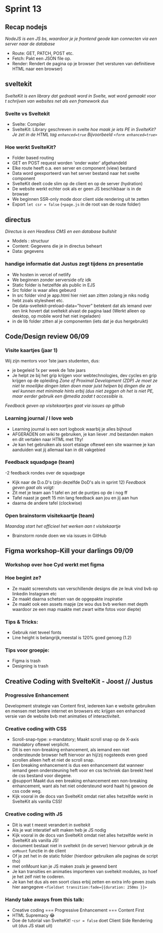 # Sprint 13

## Recap nodejs 
_NodeJS is een JS bs, waardoor je je frontend geode kan connecten via een server naar de database_
- Route: GET, PATCH, POST etc.
- Fetch: Pakt een JSON file op.
- Render: Rendert de pagina op je browser (het versturen van definitieve HTML naar een browser)

## sveltekit
_SvelteKit is een library dat gedraait word in Svelte, wat word gemaakt voor t schrijven van websites net als een framework dus_
### Svelte vs Sveltekit
- Svelte: Compiler
- SvelteKit: Library geschreven in svelte
_hoe maak je iets PE in SvelteKit? Je zet in de HTML tag `enhanced=true` Bijvoorbeeld `<form enhanced=true>`_
### Hoe werkt SvelteKit?
- Folder based routing
- GET en POST request worden 'onder water' afgehandeld
- Elke route heeft o.a. een server en component (view) bestand
- Data word geexporteerd van het server bestand naar het svelte component
- SvelteKit deelt code slim op de client en op de server (hydration)
- De website werkt echter ook als er geen JS beschikbaar is in de browser
- We beginnen SSR-only mode door client side rendering uit te zetten
- Export `let csr = false` (`+page.js` in de root van de route folder)
## directus
_Directus is een Headless CMS en een database bullshit_
- Models : structuur
- Content: Gegevens die je in directus beheart 
- Data: gegevens
### handige informatie dat Justus zegt tijdens zn presentatie
- We hosten in vercel of netlify
- We beginnen zonder serverside ofz idk
- Static folder is hetzelfde als public in EJS
- Src folder is waar alles gebeurd 
- In src folder vind je app.html hier niet aan zitten zolang je niks nodig hebt zoals stylesheet etc.
- De data-sveltekit-preload-data="hover" betekent dat als iemand over een link hovert dat sveltekit alvast de pagina laad (Werkt alleen op desktop, op mobile word het niet ingeladen)
- in de lib folder zitten al je componenten (iets dat je dus hergebruikt)

## Code/Design review 06/09
### Visite kaartjes (jaar 1)
Wij zijn mentors voor 1ste jaars studenten, dus:
- je begeleid 1x per week de 1ste jaars
- Je helpt ze bij het grip krijgen voor webtechnologies, dev cycles en grip krijgen op de opleiding
_Zone of Proximal Development (ZDP) Je moet ze niet te moeilijke dingen laten doen maar juist helpen bij dingen die ze wel kunnen met minimale hints erbij (dus niet zeggen oh het is niet PE, maar eerder gebruik een @media zodat t accessible is._

_Feedback geven op visitekaartjes gaat via issues op github_
### Learning journal / I love web
- Learning journal is een sort logbook waarbij je alles bijhoud
- AFGERADEN om wiki te gebruiken, je kan liever .md bestanden maken en dit vertalen naar HTML met 11ty!
- Je kan het gebruiken als soort etalage oftewel een site waarmee je kan aanduiden wat jij allemaal kan in dit vakgebied
### Feedback squadpage (team)
-2 feedback rondes over de squadpage
- Kijk naar de D.o.D's (zijn dezelfde DoD's als in sprint 12) 
_Feedback geven gaat als volgt:_
- Zit met je team aan 1 tafel en zet de puntjes op de i nog ff
- Tafel naast je geeft 15 min lang feedback aan jou en jij aan hun
- daarna de andere tafel (clockwise)
### Open brainstorm visitekaartje (team)
_Maandag start het officieel het werken aan t visitekaartje_
- Brainstorm ronde doen we via issues in GitHub

## Figma workshop-Kill your darlings 09/09
### Workshop over hoe Cyd werkt met figma
### Hoe begint ze?
- Ze maakt screenshots van verschillende designs die ze leuk vind bvb op linkedin Instagram etc
- Ze maakt daarna schetsen van de opgepakte inspiratie
- Ze maakt ook een assets mapje (ze wou dus bvb werken met depth waardoor ze een map maakte met zwart witte fotos voor diepte)
### Tips & Tricks:
- Gebruik niet teveel fonts 
- Line height is belangrijk,meestal is 120% goed genoeg (1.2)
### Tips voor groepje:
- Figma is trash
- Designing is trash

## Creative Coding with SvelteKit - Joost // Justus
### Progressive Enhancement
Development strategie van Content first, iedereen kan e website gebruiken en mensen met betere internet en browsers etc krijgen een enhanced versie van de website bvb met animaties of interactiviteit.
### Creative coding with CSS
- Scroll-snap-type: x-mandatory; Maakt scroll snap op de X-axis mandatory oftewel verplicht.
- Dit is een non-breaking enhancement, als iemand een niet ondersteunde browser heft hiervoor an hij/zij nogsteeds even goed scrollen alleen heft et niet de scroll snap.
- Een breaking enhancement is dus een enhancement dat wanneer iemand geen ondersteuning heft voor en css techniek dan breekt heel de css bestand voor diegene.
- @support Maakt dus een breaking enhancement een non-breaking enhancement, want als het niet ondersteund word haalt hij gewoon de css code weg.
- Kijk vooral in de docs van SvelteKit omdat niet alles hetzelfde werkt in SvelteKit als vanilla CSS!
### Creative coding with JS
- Dit is wat t meest verandert in sveltekit
- Als je wat interatief wilt maken heb je JS nodig
- Kijk vooral in de docs van SvelteKit omdat niet alles hetzelfde werkt in SvelteKit als vanilla JS!
- document bestaat niet in sveltekit (in de server) hiervoor gebruik je de `onMount` functie in de client
- Of je zet het in de static folder (hierdoor gebruiken alle paginas de script tho)
- met onMount kan je JS maken zoals je gewend bent
- Je kan transities en animaties importeren van sveltekit modules, zo hoef je het zelf niet te coderen. 
- Je kan het dus als een soort class erbij zetten en extra info geven zoals hier aangegeve `<fieldset transition:fade={{duration: 250ms }}>`
### Handy take aways from this talk:
- Creative coding === Progressive Enhancement === Content First
- HTML Supremacy :joy:
- Doe de tutorial van SvelteKit!
-`csr = false` doet Client Side Rendering uit (dus JS staat uit)
